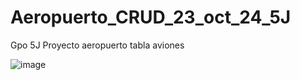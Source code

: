 # Aeropuerto_CRUD_23_oct_24_5J
Gpo 5J Proyecto aeropuerto tabla aviones

![image](https://github.com/user-attachments/assets/9474c199-fa8c-4ffe-a19f-9af16abd2985)
